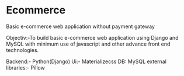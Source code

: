 # Ecommerce 
Basic e-commerce web application without payment gateway

Objectiv:-To build basic e-commerce web application using Django and MySQL with minimum use of javascript and other advance front end technologies.

Backend:- Python(Django)
Ui:- Materializecss
DB: MySQL
external libraries:- Pillow 
